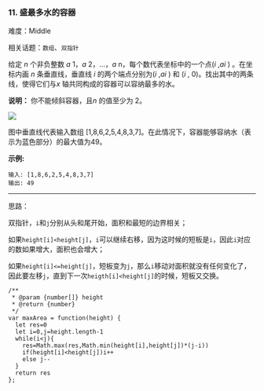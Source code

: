 ### 11. 盛最多水的容器

难度：Middle

相关话题：`数组`、`双指针`

给定 *n*  个非负整数 *a* 1，*a* 2，...，*a* n，每个数代表坐标中的一个点(*i* ,*ai* ) 。在坐标内画 *n*  条垂直线，垂直线 *i* 的两个端点分别为(*i* ,*ai* ) 和 (*i* , 0)。找出其中的两条线，使得它们与*x* 轴共同构成的容器可以容纳最多的水。



**说明：** 你不能倾斜容器，且*n* 的值至少为 2。



![](https://aliyun-lc-upload.oss-cn-hangzhou.aliyuncs.com/aliyun-lc-upload/uploads/2018/07/25/question_11.jpg)




图中垂直线代表输入数组 [1,8,6,2,5,4,8,3,7]。在此情况下，容器能够容纳水（表示为蓝色部分）的最大值为49。







**示例:** 



```
输入: [1,8,6,2,5,4,8,3,7]
输出: 49
```



-----

思路：

双指针，`i`和`j`分别从头和尾开始，面积和最短的边界相关；

如果`height[i]<height[j]`，`i`可以继续右移，因为这时候的短板是`i`，因此`i`对应的数如果增大，面积也会增大；

如果`height[i]<=height[j]`，短板变为`j`，那么`i`移动对面积就没有任何变化了，因此要左移`j`，直到下一次`heigth[i]<height[j]`的时候，短板又交换。

```
/**
 * @param {number[]} height
 * @return {number}
 */
var maxArea = function(height) { 
  let res=0
  let i=0,j=height.length-1
  while(i<j){
    res=Math.max(res,Math.min(height[i],height[j])*(j-i))
    if(height[i]<height[j])i++
    else j--
  }
  return res
};
```

